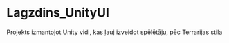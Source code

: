 # Lagzdins_UnityUI
Projekts izmantojot Unity vidi, kas ļauj izveidot spēlētāju, pēc Terrarijas stila
